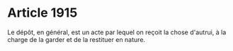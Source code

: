 # Article 1915

Le dépôt, en général, est un acte par lequel on reçoit la chose d'autrui, à la charge de la garder et de la restituer en nature.
